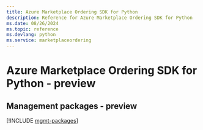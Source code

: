 ```yaml
---
title: Azure Marketplace Ordering SDK for Python
description: Reference for Azure Marketplace Ordering SDK for Python
ms.date: 08/26/2024
ms.topic: reference
ms.devlang: python
ms.service: marketplaceordering
---
```

# Azure Marketplace Ordering SDK for Python - preview

## Management packages - preview
[!INCLUDE [mgmt-packages](marketplace-ordering-mgmt-index.md)]